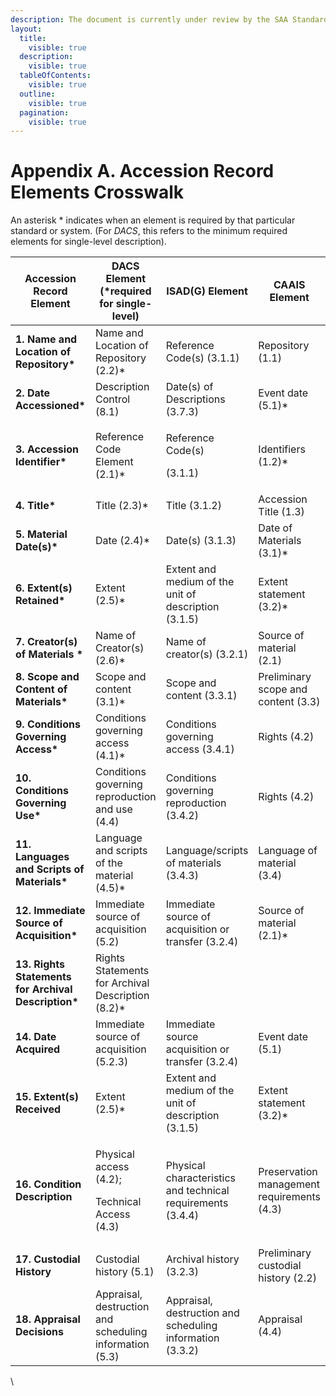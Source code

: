 ```yaml
---
description: The document is currently under review by the SAA Standards Committee.
layout:
  title:
    visible: true
  description:
    visible: true
  tableOfContents:
    visible: true
  outline:
    visible: true
  pagination:
    visible: true
---
```


# Appendix A. Accession Record Elements Crosswalk

An asterisk \* indicates when an element is required by that particular standard or system. (For _DACS_, this refers to the minimum required elements for single-level description).

<table data-full-width="true"><thead><tr><th>Accession Record Element</th><th>DACS Element (*required for single-level)</th><th>ISAD(G) Element</th><th>CAAIS Element</th></tr></thead><tbody><tr><td><strong>1. Name and Location of Repository*</strong></td><td>Name and Location of Repository (2.2)*</td><td>Reference Code(s) (3.1.1)</td><td>Repository (1.1)</td></tr><tr><td><strong>2. Date Accessioned*</strong></td><td>Description Control (8.1)</td><td>Date(s) of Descriptions (3.7.3)</td><td>Event date (5.1)*</td></tr><tr><td><strong>3. Accession Identifier*</strong></td><td>Reference Code Element (2.1)*</td><td><p>Reference Code(s)</p><p>(3.1.1)</p></td><td>Identifiers (1.2)*</td></tr><tr><td><strong>4. Title*</strong></td><td>Title (2.3)*</td><td>Title (3.1.2)</td><td>Accession Title (1.3)</td></tr><tr><td><strong>5. Material Date(s)*</strong></td><td>Date (2.4)*</td><td>Date(s) (3.1.3)</td><td>Date of Materials (3.1)*</td></tr><tr><td><strong>6. Extent(s) Retained*</strong></td><td>Extent (2.5)*</td><td>Extent and medium of the unit of description (3.1.5)</td><td>Extent statement (3.2)*</td></tr><tr><td><strong>7. Creator(s) of Materials *</strong></td><td>Name of Creator(s) (2.6)*</td><td>Name of creator(s) (3.2.1)</td><td>Source of material (2.1)</td></tr><tr><td><strong>8. Scope and Content of Materials*</strong></td><td>Scope and content (3.1)*</td><td>Scope and content (3.3.1)</td><td>Preliminary scope and content (3.3)</td></tr><tr><td><strong>9. Conditions Governing Access*</strong></td><td>Conditions governing access (4.1)*</td><td>Conditions governing access (3.4.1)</td><td>Rights (4.2)</td></tr><tr><td><strong>10. Conditions Governing Use*</strong></td><td>Conditions governing reproduction and use (4.4)</td><td>Conditions governing reproduction (3.4.2)</td><td>Rights (4.2)</td></tr><tr><td><strong>11. Languages and Scripts of Materials*</strong></td><td>Language and scripts of the material (4.5)*</td><td>Language/scripts of materials (3.4.3)</td><td>Language of material (3.4)</td></tr><tr><td><strong>12. Immediate Source of Acquisition*</strong></td><td>Immediate source of acquisition (5.2)</td><td>Immediate source of acquisition or transfer (3.2.4)</td><td>Source of material (2.1)*</td></tr><tr><td><strong>13. Rights Statements for Archival Description*</strong></td><td>Rights Statements for Archival Description (8.2)*</td><td> </td><td> </td></tr><tr><td><strong>14. Date Acquired</strong></td><td>Immediate source of acquisition (5.2.3)</td><td>Immediate source acquisition or transfer (3.2.4)</td><td>Event date (5.1)</td></tr><tr><td><strong>15. Extent(s) Received</strong></td><td>Extent (2.5)*</td><td>Extent and medium of the unit of description (3.1.5)</td><td>Extent statement (3.2)*</td></tr><tr><td><strong>16. Condition Description</strong></td><td><p>Physical access (4.2);</p><p>Technical Access (4.3)</p></td><td>Physical characteristics and technical requirements (3.4.4)</td><td>Preservation management requirements (4.3)</td></tr><tr><td><strong>17. Custodial History</strong></td><td>Custodial history (5.1)</td><td>Archival history (3.2.3)</td><td>Preliminary custodial history (2.2)</td></tr><tr><td><strong>18. Appraisal Decisions</strong></td><td>Appraisal, destruction and scheduling information (5.3)</td><td>Appraisal, destruction and scheduling information (3.3.2)</td><td>Appraisal (4.4)</td></tr></tbody></table>

\


### &#x20; <a href="#xfayb4f3pdua" id="xfayb4f3pdua"></a>

